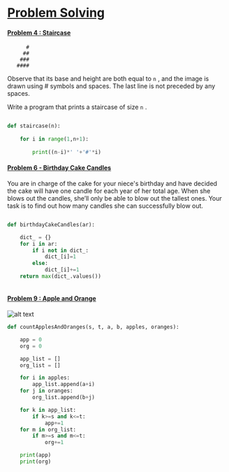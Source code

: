 


# [Problem Solving](https://www.hackerrank.com/domains/algorithms?filters%5Bstatus%5D%5B%5D=unsolved&badge_type=problem-solving)



#### [Problem 4 : Staircase](https://www.hackerrank.com/challenges/staircase/problem)
 ```   
       #
      ##
     ###
    ####
```
Observe that its base and height are both equal to `n` , and the image is drawn using # symbols and spaces. The last line is not preceded by any spaces.

Write a program that prints a staircase of size `n` .

```python

def staircase(n):
    
    for i in range(1,n+1):
        
        print((n-i)*' '+'#'*i)
```


 
#### [Problem 6 - Birthday Cake Candles](https://www.hackerrank.com/challenges/birthday-cake-candles/problem)

You are in charge of the cake for your niece's birthday and have decided the cake will have one candle for each year of her total age. When she blows out the candles, she’ll only be able to blow out the tallest ones. Your task is to find out how many candles she can successfully blow out.

```python

def birthdayCakeCandles(ar):

    dict_ = {}
    for i in ar:
        if i not in dict_:
            dict_[i]=1
        else:
            dict_[i]+=1
    return max(dict_.values())        
    
```



#### [Problem 9 : Apple and Orange](https://www.hackerrank.com/challenges/apple-and-orange/problem)

![alt text](https://s3.amazonaws.com/hr-challenge-images/25220/1474218925-f2a791d52c-Appleandorange2.png)
```python
def countApplesAndOranges(s, t, a, b, apples, oranges):

    app = 0
    org = 0

    app_list = []
    org_list = []

    for i in apples:
        app_list.append(a+i)
    for j in oranges:
        org_list.append(b+j)

    for k in app_list:
        if k>=s and k<=t:
            app+=1
    for m in org_list:
        if m>=s and m<=t:
            org+=1

    print(app)
    print(org) 
```    
